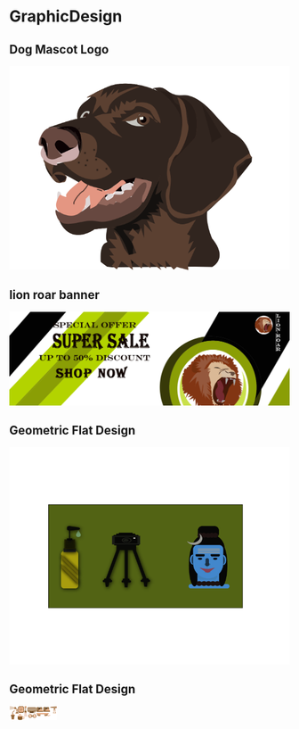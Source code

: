 # GraphicDesign

## Dog Mascot Logo
<img src="dog mascot logo.png">

## lion roar banner
<img src="lion roar banner.png">

## Geometric Flat Design
<img src="GFD2.gif">

## Geometric Flat Design
<img src="GeometricFlatDesign.png">



